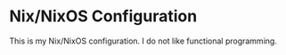 # Nix/NixOS Configuration

This is my Nix/NixOS configuration. I do not like functional programming.
